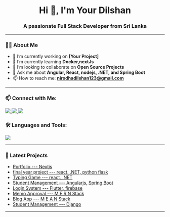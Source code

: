 <h1 align="center">Hi 👋, I'm Your Dilshan</h1>
<h3 align="center">A passionate Full Stack Developer from Sri Lanka</h3>

---

### 👨‍💻 About Me

- 🔭 I’m currently working on **[Your Project]**
- 🌱 I’m currently learning **Docker,nextJs**
- 👯 I’m looking to collaborate on **Open Source Projects**
- 💬 Ask me about **Angular, React, nodejs, .NET, and Spring Boot**
- 📫 How to reach me: **nirodhadilshan123@gmail.com**

---
### 📫 Connect with Me:

<p align="left">
  <a href="www.linkedin.com/in/dilshan-nirodha-585a5631b" target="_blank">
    <img src="https://img.shields.io/badge/LinkedIn-blue?logo=linkedin&logoColor=white" />
  </a>
  <a href="nirodhadilshan123@gmail.com">
    <img src="https://img.shields.io/badge/Gmail-red?logo=gmail&logoColor=white" />
  </a>
  <a href="https://yourportfolio.com" target="_blank">
    <img src="https://img.shields.io/badge/Portfolio-black?logo=web&logoColor=white" />
  </a>
</p>

### 🛠️ Languages and Tools:

<p align="left">
  <img src="https://skillicons.dev/icons?i=js,ts,angular,react,flutter,cs,dotnet,java,python,spring,html,css,tailwind,git,github" />
</p>

---



### 🧠 Latest Projects
-  [Portfolio --- Nextjs](https://github.com/dilshannirodha/portfolio---NextJs.git)
-  [final year project --- react, .NET, python flask](https://github.com/dilshannirodha/Memory-testing-application-dotnet-react-flask.git)
-  [Typing Game --- react, .NET](https://github.com/dilshannirodha/React-Typing-App.git)
-  [Student Management --- Angularjs, Spring Boot](https://github.com/dilshannirodha/student-mangement-system-angular-springboot.git)
-  [Login System --- Flutter, firebase](https://github.com/dilshannirodha/loginApp-flutter-firebase.git)
-  [Memo Approval --- M E R N  Stack](https://github.com/dilshannirodha/memo-approval-system-MERN.git)
-  [Blog App --- M E A N  Stack](https://github.com/dilshannirodha/Blog-App-MEAN-Stack.git)
-  [Student Management --- Django](https://github.com/dilshannirodha/django-student-management-system.git)
---


